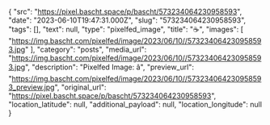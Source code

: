 {
  "src": "https://pixel.bascht.space/p/bascht/573234064230958593",
  "date": "2023-06-10T19:47:31.000Z",
  "slug": "573234064230958593",
  "tags": [],
  "text": null,
  "type": "pixelfed_image",
  "title": "☕",
  "images": [
    "https://img.bascht.com/pixelfed/image/2023/06/10//573234064230958593.jpg"
  ],
  "category": "posts",
  "media_url": "https://img.bascht.com/pixelfed/image/2023/06/10//573234064230958593.jpg",
  "description": "Pixelfed Image: â",
  "preview_url": "https://img.bascht.com/pixelfed/image/2023/06/10//573234064230958593_preview.jpg",
  "original_url": "https://pixel.bascht.space/p/bascht/573234064230958593",
  "location_latitude": null,
  "additional_payload": null,
  "location_longitude": null
}